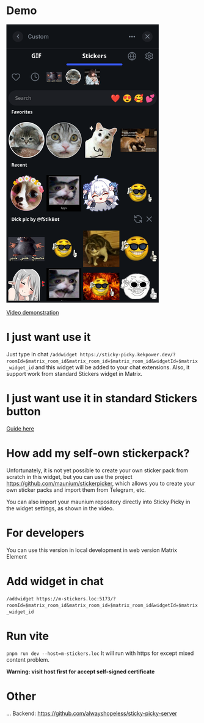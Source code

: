 # Demo

[![Screenshot](https://raw.githubusercontent.com/alwayshopeless/sticky-picky/refs/heads/master/screenshots/sticky-picky-demo.png)](https://www.youtube.com/watch?v=CBU_-gFRFmw "Sticky Picky demo")


[Video demonstration](https://www.youtube.com/watch?v=CBU_-gFRFmw)
# I just want use it
Just type in chat
`/addwidget https://sticky-picky.kekpower.dev/?roomId=$matrix_room_id&matrix_room_id=$matrix_room_id&widgetId=$matrix_widget_id`
and this widget will be added to your chat extensions.
Also, it support work from standard Stickers widget in Matrix.
# I just want use it in standard Stickers button
[Guide here](https://github.com/alwayshopeless/sticky-picky/blob/master/use-guide.md)

# How add my self-own stickerpack?
Unfortunately, it is not yet possible to create your own sticker pack from scratch in this widget,
but you can use the project https://github.com/maunium/stickerpicker,
which allows you to create your own sticker packs and import them from Telegram, etc.

You can also import your maunium repository directly into Sticky Picky in the widget settings, as shown in the video.

# For developers
You can use this version in local development in web version Matrix Element
# Add widget in chat
``/addwidget https://m-stickers.loc:5173/?roomId=$matrix_room_id&matrix_room_id=$matrix_room_id&widgetId=$matrix_widget_id``
# Run vite
``pnpm run dev --host=m-stickers.loc``
It will run with https for except mixed content problem.

**Warning: visit host first for accept self-signed certificate**

# Other
...
Backend:
https://github.com/alwayshopeless/sticky-picky-server

